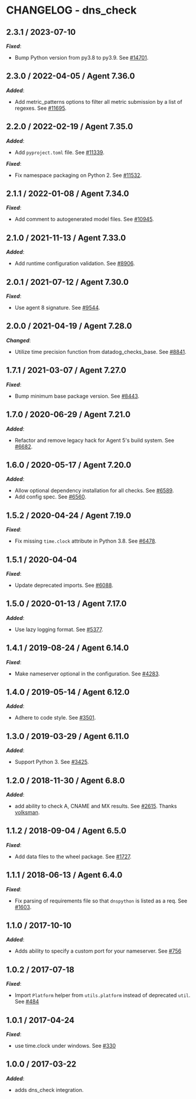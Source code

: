 # CHANGELOG - dns_check

## 2.3.1 / 2023-07-10

***Fixed***:

* Bump Python version from py3.8 to py3.9. See [#14701](https://github.com/DataDog/integrations-core/pull/14701).

## 2.3.0 / 2022-04-05 / Agent 7.36.0

***Added***: 

* Add metric_patterns options to filter all metric submission by a list of regexes. See [#11695](https://github.com/DataDog/integrations-core/pull/11695).


## 2.2.0 / 2022-02-19 / Agent 7.35.0

***Added***: 

* Add `pyproject.toml` file. See [#11339](https://github.com/DataDog/integrations-core/pull/11339).

***Fixed***: 

* Fix namespace packaging on Python 2. See [#11532](https://github.com/DataDog/integrations-core/pull/11532).


## 2.1.1 / 2022-01-08 / Agent 7.34.0

***Fixed***: 

* Add comment to autogenerated model files. See [#10945](https://github.com/DataDog/integrations-core/pull/10945).


## 2.1.0 / 2021-11-13 / Agent 7.33.0

***Added***: 

* Add runtime configuration validation. See [#8906](https://github.com/DataDog/integrations-core/pull/8906).


## 2.0.1 / 2021-07-12 / Agent 7.30.0

***Fixed***: 

* Use agent 8 signature. See [#9544](https://github.com/DataDog/integrations-core/pull/9544).


## 2.0.0 / 2021-04-19 / Agent 7.28.0

***Changed***: 

* Utilize time precision function from datadog_checks_base. See [#8841](https://github.com/DataDog/integrations-core/pull/8841).


## 1.7.1 / 2021-03-07 / Agent 7.27.0

***Fixed***: 

* Bump minimum base package version. See [#8443](https://github.com/DataDog/integrations-core/pull/8443).


## 1.7.0 / 2020-06-29 / Agent 7.21.0

***Added***: 

* Refactor and remove legacy hack for Agent 5's build system. See [#6682](https://github.com/DataDog/integrations-core/pull/6682).


## 1.6.0 / 2020-05-17 / Agent 7.20.0

***Added***: 

* Allow optional dependency installation for all checks. See [#6589](https://github.com/DataDog/integrations-core/pull/6589).
* Add config spec. See [#6560](https://github.com/DataDog/integrations-core/pull/6560).


## 1.5.2 / 2020-04-24 / Agent 7.19.0

***Fixed***: 

* Fix missing `time.clock` attribute in Python 3.8. See [#6478](https://github.com/DataDog/integrations-core/pull/6478).


## 1.5.1 / 2020-04-04

***Fixed***: 

* Update deprecated imports. See [#6088](https://github.com/DataDog/integrations-core/pull/6088).


## 1.5.0 / 2020-01-13 / Agent 7.17.0

***Added***: 

* Use lazy logging format. See [#5377](https://github.com/DataDog/integrations-core/pull/5377).


## 1.4.1 / 2019-08-24 / Agent 6.14.0

***Fixed***: 

* Make nameserver optional in the configuration. See [#4283](https://github.com/DataDog/integrations-core/pull/4283).


## 1.4.0 / 2019-05-14 / Agent 6.12.0

***Added***: 

* Adhere to code style. See [#3501](https://github.com/DataDog/integrations-core/pull/3501).


## 1.3.0 / 2019-03-29 / Agent 6.11.0

***Added***: 

* Support Python 3. See [#3425](https://github.com/DataDog/integrations-core/pull/3425).


## 1.2.0 / 2018-11-30 / Agent 6.8.0

***Added***: 

* add ability to check A, CNAME and MX results. See [#2615](https://github.com/DataDog/integrations-core/pull/2615). Thanks [volksman](https://github.com/volksman).


## 1.1.2 / 2018-09-04 / Agent 6.5.0

***Fixed***: 

* Add data files to the wheel package. See [#1727](https://github.com/DataDog/integrations-core/pull/1727).


## 1.1.1 / 2018-06-13 / Agent 6.4.0

***Fixed***: 

* Fix parsing of requirements file so that `dnspython` is listed as a req. See [#1603](https://github.com/DataDog/integrations-core/pull/1603).


## 1.1.0 / 2017-10-10

***Added***: 

* Adds ability to specify a custom port for your nameserver. See [#756](https://github.com/DataDog/integrations-core/issues/756)


## 1.0.2 / 2017-07-18

***Fixed***: 

* Import `Platform` helper from `utils.platform` instead of deprecated `util`. See [#484](https://github.com/DataDog/integrations-core/issues/484)


## 1.0.1 / 2017-04-24

***Fixed***: 

* use time.clock under windows. See [#330](https://github.com/DataDog/integrations-core/issues/330)


## 1.0.0 / 2017-03-22

***Added***: 

* adds dns_check integration.

